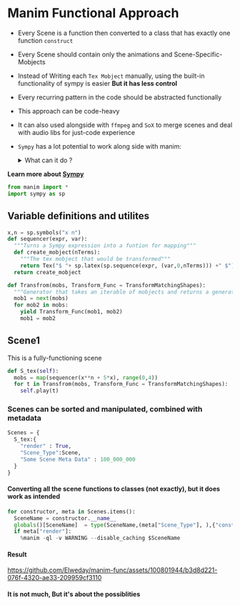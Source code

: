 # Manim Functional Approach 

- Every Scene is a function then converted to a class that has exactly one function `construct`
- Every Scene should contain only the animations and Scene-Specific-Mobjects
- Instead of Writing each `Tex Mobject` manually, using the built-in functionality of sympy is easier <b>But it has less control</b>
- Every recurring pattern in the code should be abstracted functionally
- This approach can be code-heavy
- It can also used alongside with `ffmpeg` and `SoX` to merge scenes and deal with audio libs for just-code experience
- `Sympy` has a lot potential to work along side with manim:
    <details>
  <summary> What can it do ? </summary>
    - Algebra: Symbolic manipulation, equation solving, polynomial manipulation, simplification, factorization, expansion, substitution, etc.

    - Calculus: Differentiation, integration, limits, series expansion, Taylor series, differential equations, numerical integration, etc.

    - Number Theory: Prime numbers, factorization, modular arithmetic, continued fractions, divisibility testing, prime factorization, etc.

    - Discrete Mathematics: Permutations, combinations, binomial coefficients, partitions, graph theory, matrix representation, random variables, probability distributions, etc.

    - Geometry: Points, lines, circles, polygons, angles, intersections, transformations, 2D plotting, 3D plotting, geometric algorithms, etc.

    - Linear Algebra: Matrices, matrix operations, determinants, eigenvalues, eigenvectors, matrix factorization, matrix inversion, solving linear systems, least squares, etc.

    - Combinatorics: Combinatorial enumeration, permutations, combinations, partitions, generating functions, Stirling numbers, Catalan numbers, etc.

    - Statistics: Probability distributions, random variables, statistical functions, statistical testing, hypothesis testing, confidence intervals, etc.

    - Physics: Mechanics, classical physics, quantum physics, statistical mechanics, optics, electromagnetism, quantum computing, etc.

    - Differential Geometry: Manifolds, curvature, tensors, coordinate systems, differential forms, Lie derivatives, etc.

    - Logic: Propositional logic, predicate logic, logical operators, truth tables, logic gates, logical equivalences, Boolean algebra, etc.

    - Complex Analysis: Complex numbers, complex functions, complex integration, residues, contour integration, etc.
</details>

    

<b>Learn more about [Sympy](https://docs.sympy.org/latest/index.html) </b>


```python
from manim import *
import sympy as sp
```

## Variable definitions and utilites


```python
x,n = sp.symbols("x n")
def sequencer(expr, var):
  """Turns a Sympy expression into a funtion for mapping"""
  def create_mobject(nTerms):
    """The tex mobject that would be transformed"""
    return Tex("$ "+ sp.latex(sp.sequence(expr, (var,0,nTerms))) +" $")
  return create_mobject

def Transfrom(mobs, Transform_Func = TransformMatchingShapes):
  """Generator that takes an iterable of mobjects and returns a generator of transformations"""
  mob1 = next(mobs)
  for mob2 in mobs:
    yield Transform_Func(mob1, mob2)
    mob1 = mob2
```

## Scene1 

This is a fully-functioning scene


```python
def S_tex(self):
  mobs = map(sequencer(x**n + 5*x), range(0,4))
  for t in Transfrom(mobs, Transform_Func = TransformMatchingShapes):
    self.play(t)
```



### Scenes can be sorted and manipulated, combined with metadata



```python
Scenes = {
  S_tex:{
    "render" : True,
    "Scene_Type":Scene,
    "Some Scene Meta Data" : 100_000_000
  }
}
```
#### Converting all the scene functions to classes (not exactly), but it does work as intended


```python
for constructor, meta in Scenes.items():
  SceneName = constructor.__name__
  globals()[SceneName]  = type(SceneName,(meta["Scene_Type"], ),{"construct": constructor})
  if meta["render"]:
    %manim -ql -v WARNING --disable_caching $SceneName

```

                                                                                                                           

#### Result

https://github.com/Elweday/manim-func/assets/100801944/b3d8d221-076f-4320-ae33-209959cf3110

#### It is not much, But it's about the possiblities 




```python

```
